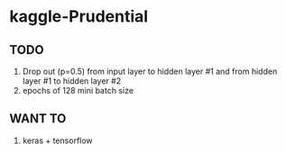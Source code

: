 # kaggle-Prudential  
## TODO
1. Drop out (p=0.5) from input layer to hidden layer #1 and from hidden layer #1 to hidden layer #2  
1. epochs of 128 mini batch size


## WANT TO  
1. keras + tensorflow  


